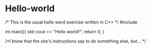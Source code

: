 # Hello-world
/* This is the usual hello word exercise written in C++ */
#include <iostream>

int main(){
  std::cout << "Hello world!";
  return 0;
  }
  
 /*I know that the site's instructions say to do something else, but... */
